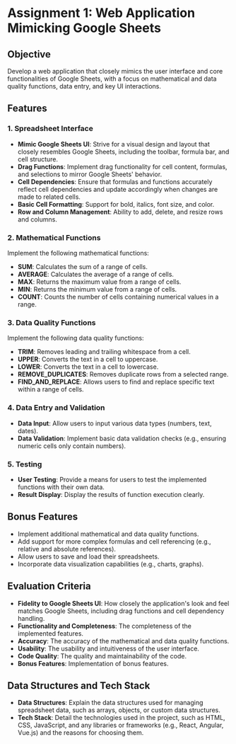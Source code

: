 # Assignment 1: Web Application Mimicking Google Sheets

## Objective
Develop a web application that closely mimics the user interface and core functionalities of Google Sheets, with a focus on mathematical and data quality functions, data entry, and key UI interactions.

## Features

### 1. Spreadsheet Interface
- **Mimic Google Sheets UI**: Strive for a visual design and layout that closely resembles Google Sheets, including the toolbar, formula bar, and cell structure.
- **Drag Functions**: Implement drag functionality for cell content, formulas, and selections to mirror Google Sheets' behavior.
- **Cell Dependencies**: Ensure that formulas and functions accurately reflect cell dependencies and update accordingly when changes are made to related cells.
- **Basic Cell Formatting**: Support for bold, italics, font size, and color.
- **Row and Column Management**: Ability to add, delete, and resize rows and columns.

### 2. Mathematical Functions
Implement the following mathematical functions:
- **SUM**: Calculates the sum of a range of cells.
- **AVERAGE**: Calculates the average of a range of cells.
- **MAX**: Returns the maximum value from a range of cells.
- **MIN**: Returns the minimum value from a range of cells.
- **COUNT**: Counts the number of cells containing numerical values in a range.

### 3. Data Quality Functions
Implement the following data quality functions:
- **TRIM**: Removes leading and trailing whitespace from a cell.
- **UPPER**: Converts the text in a cell to uppercase.
- **LOWER**: Converts the text in a cell to lowercase.
- **REMOVE_DUPLICATES**: Removes duplicate rows from a selected range.
- **FIND_AND_REPLACE**: Allows users to find and replace specific text within a range of cells.

### 4. Data Entry and Validation
- **Data Input**: Allow users to input various data types (numbers, text, dates).
- **Data Validation**: Implement basic data validation checks (e.g., ensuring numeric cells only contain numbers).

### 5. Testing
- **User Testing**: Provide a means for users to test the implemented functions with their own data.
- **Result Display**: Display the results of function execution clearly.

## Bonus Features
- Implement additional mathematical and data quality functions.
- Add support for more complex formulas and cell referencing (e.g., relative and absolute references).
- Allow users to save and load their spreadsheets.
- Incorporate data visualization capabilities (e.g., charts, graphs).

## Evaluation Criteria
- **Fidelity to Google Sheets UI**: How closely the application's look and feel matches Google Sheets, including drag functions and cell dependency handling.
- **Functionality and Completeness**: The completeness of the implemented features.
- **Accuracy**: The accuracy of the mathematical and data quality functions.
- **Usability**: The usability and intuitiveness of the user interface.
- **Code Quality**: The quality and maintainability of the code.
- **Bonus Features**: Implementation of bonus features.

## Data Structures and Tech Stack
- **Data Structures**: Explain the data structures used for managing spreadsheet data, such as arrays, objects, or custom data structures.
- **Tech Stack**: Detail the technologies used in the project, such as HTML, CSS, JavaScript, and any libraries or frameworks (e.g., React, Angular, Vue.js) and the reasons for choosing them.

